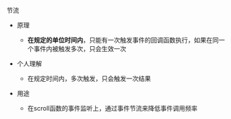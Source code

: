 节流
- 原理
    - **在规定的单位时间内**，只能有一次触发事件的回调函数执行，如果在同一个事件内被触发多次，只会生效一次

- 个人理解
    - 在规定时间内，多次触发，只会触发一次结果

- 用途
    - 在scroll函数的事件监听上，通过事件节流来降低事件调用频率